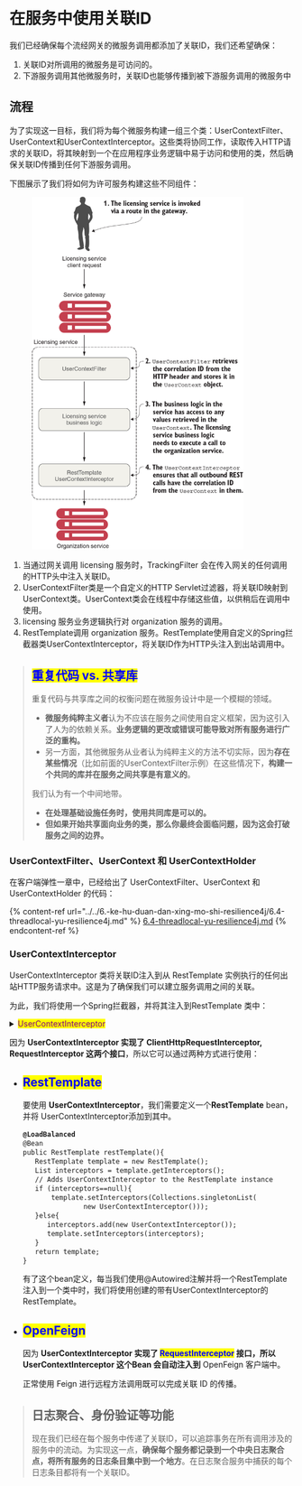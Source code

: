 # 在服务中使用关联ID

我们已经确保每个流经网关的微服务调用都添加了关联ID，我们还希望确保：

1. 关联ID对所调用的微服务是可访问的。
2. 下游服务调用其他微服务时，关联ID也能够传播到被下游服务调用的微服务中

## 流程

为了实现这一目标，我们将为每个微服务构建一组三个类：UserContextFilter、UserContext和UserContextInterceptor。这些类将协同工作，读取传入HTTP请求的关联ID，将其映射到一个在应用程序业务逻辑中易于访问和使用的类，然后确保关联ID传播到任何下游服务调用。

下图展示了我们将如何为许可服务构建这些不同组件：

<figure><img src="../../../../.gitbook/assets/image (2) (1) (1) (1).png" alt="" width="375"><figcaption></figcaption></figure>

1. 当通过网关调用 licensing 服务时，TrackingFilter 会在传入网关的任何调用的HTTP头中注入关联ID。
2. UserContextFilter类是一个自定义的HTTP Servlet过滤器，将关联ID映射到UserContext类。UserContext类会在线程中存储这些值，以供稍后在调用中使用。
3. licensing 服务业务逻辑执行对 organization 服务的调用。
4. RestTemplate调用 organization 服务。RestTemplate使用自定义的Spring拦截器类UserContextInterceptor，将关联ID作为HTTP头注入到出站调用中。

> ## <mark style="color:blue;">重复代码 vs. 共享库</mark>
>
> 重复代码与共享库之间的权衡问题在微服务设计中是一个模糊的领域。
>
> * **微服务纯粹主义者**认为不应该在服务之间使用自定义框架，因为这引入了人为的依赖关系。**业务逻辑的更改或错误可能导致对所有服务进行广泛的重构。**
> * 另一方面，其他微服务从业者认为纯粹主义的方法不切实际，因为**存在某些情况**（比如前面的UserContextFilter示例）在这些情况下，**构建一个共同的库并在服务之间共享是有意义的**。
>
> 我们认为有一个中间地带。
>
> * **在处理基础设施任务时，使用共同库是可以的。**
> * **但如果开始共享面向业务的类，那么你最终会面临问题，因为这会打破服务之间的边界。**

### UserContextFilter、UserContext 和 UserContextHolder

在客户端弹性一章中，已经给出了 UserContextFilter、UserContext 和 UserContextHolder 的代码：

{% content-ref url="../../6.-ke-hu-duan-dan-xing-mo-shi-resilience4j/6.4-threadlocal-yu-resilience4j.md" %}
[6.4-threadlocal-yu-resilience4j.md](../../6.-ke-hu-duan-dan-xing-mo-shi-resilience4j/6.4-threadlocal-yu-resilience4j.md)
{% endcontent-ref %}

### UserContextInterceptor

UserContextInterceptor 类将关联ID注入到从 RestTemplate 实例执行的任何出站HTTP服务请求中。这是为了确保我们可以建立服务调用之间的关联。

为此，我们将使用一个Spring拦截器，并将其注入到RestTemplate 类中：

<details>

<summary><mark style="color:purple;">UserContextInterceptor</mark> </summary>

```java
@Component
public class UserContextInterceptor implements
        ClientHttpRequestInterceptor, RequestInterceptor {
    @Override
    public ClientHttpResponse intercept(
            HttpRequest request, byte[] body, 
            ClientHttpRequestExecution execution)
            throws IOException {

        UserContext context = UserContextHolder.getContext();
        String correlationId = context.getCorrelationId();
        String authToken = context.getAuthToken();

        HttpHeaders headers = request.getHeaders();
        headers.add(UserContext.CORRELATION_ID, correlationId);
        headers.add(UserContext.AUTH_TOKEN, authToken);

        return execution.execute(request, body);
    }

    @Override
    public void apply(RequestTemplate template) {
        UserContext context = UserContextHolder.getContext();
        String correlationId = context.getCorrelationId();
        String authToken = context.getAuthToken();

        template.header(UserContext.CORRELATION_ID, correlationId)
                .header(UserContext.AUTH_TOKEN, authToken);
    }
}
```

</details>

因为 **UserContextInterceptor 实现了 ClientHttpRequestInterceptor, RequestInterceptor 这两个接口**，所以它可以通过两种方式进行使用：

*   ## <mark style="color:blue;">**RestTemplate**</mark>

    要使用 **UserContextInterceptor**，我们需要定义一个**RestTemplate** bean，并将 UserContextInterceptor添加到其中。

    <pre class="language-java"><code class="lang-java"><strong>@LoadBalanced    
    </strong>@Bean
    public RestTemplate restTemplate(){
       RestTemplate template = new RestTemplate();
       List interceptors = template.getInterceptors();
       // Adds UserContextInterceptor to the RestTemplate instance
       if (interceptors==null){    
           template.setInterceptors(Collections.singletonList(
                   new UserContextInterceptor()));
       }else{
          interceptors.add(new UserContextInterceptor());
          template.setInterceptors(interceptors);
       }
       return template;
    }
    </code></pre>

    有了这个bean定义，每当我们使用@Autowired注解并将一个RestTemplate注入到一个类中时，我们将使用创建的带有UserContextInterceptor的RestTemplate。
*   ## <mark style="color:blue;">OpenFeign</mark>

    因为 **UserContextInterceptor 实现了 **<mark style="color:blue;">**RequestInterceptor**</mark>** 接口，所以 UserContextInterceptor 这个Bean 会自动注入到** OpenFeign 客户端中。

    正常使用 Feign 进行远程方法调用既可以完成关联 ID 的传播。

> ## 日志聚合、身份验证等功能
>
> 现在我们已经在每个服务中传递了关联ID，可以追踪事务在所有调用涉及的服务中的流动。为实现这一点，**确保每个服务都记录到一个中央日志聚合点，将所有服务的日志条目集中到一个地方**。在日志聚合服务中捕获的每个日志条目都将有一个关联ID。
